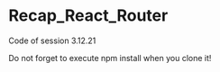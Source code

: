 # Recap_React_Router

Code of session 3.12.21

Do not forget to execute npm install when you clone it!
